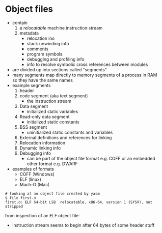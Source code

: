 # Object files

- contain
    1. a _relocatable_ machine instruction stream
    2. metadata
        - relocation ino
        - stack unwinding info
        - comments
        - program symbols
        - debugging and profiling info
        - info to resolve symbolic cross references between modules
- are divided up into sections called "segments"
- many segments map directly to memory segments of a process in RAM so they have
  the same names
- example segments
    1. header
    2. code segment (aka text segment)
        - the instruction stream
    3. Data segment
        - initialized static variables
    4. Read-only data segment
        - initialized static constants
    5. BSS segment
        - uninitialized static constants and variables
    6. External definitions and references for linking
    7. Relocation information
    8. Dynamic linking info
    9. Debugging info
        - can be part of the object file format e.g. COFF or an embedded other
          format e.g. DWARF
- examples of formats
    - COFF (Windows)
    - ELF (linux)
    - Mach-O (Mac)

```
# looking at an object file created by yasm
$ file first.o
first.o: ELF 64-bit LSB  relocatable, x86-64, version 1 (SYSV), not stripped
```

from inspection of an ELF object file:

- instruction stream seems to begin after 64 bytes of some header stuff
